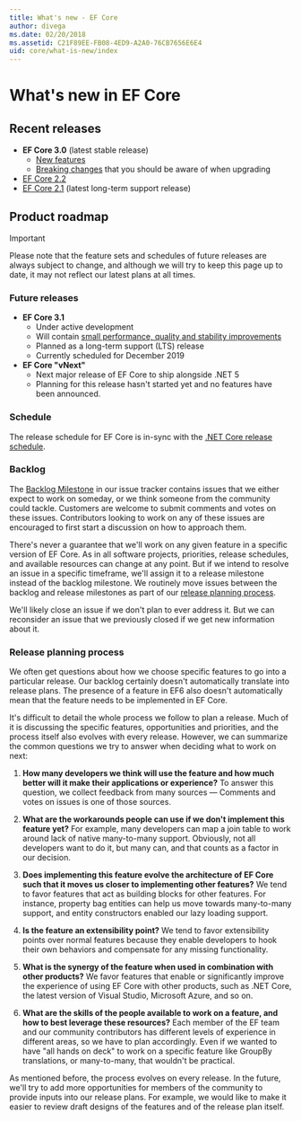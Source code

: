 ```yaml
---
title: What's new - EF Core
author: divega
ms.date: 02/20/2018
ms.assetid: C21F89EE-FB08-4ED9-A2A0-76CB7656E6E4
uid: core/what-is-new/index
---
```


# What's new in EF Core

## Recent releases

- **EF Core 3.0** (latest stable release) 
  - [New features](xref:core/what-is-new/ef-core-3.0/index) 
  - [Breaking changes](xref:core/what-is-new/ef-core-3.0/breaking-changes) that you should be aware of when upgrading
- [EF Core 2.2](xref:core/what-is-new/ef-core-2.2)
- [EF Core 2.1](xref:core/what-is-new/ef-core-2.1) (latest long-term support release)

## Product roadmap

> [!IMPORTANT]
> Please note that the feature sets and schedules of future releases are always subject to change, and although we will try to keep this page up to date, it may not reflect our latest plans at all times.

### Future releases

- **EF Core 3.1**  
  - Under active development
  - Will contain [small performance, quality and stability improvements](https://github.com/aspnet/EntityFrameworkCore/issues?q=is%3Aopen+is%3Aissue+milestone%3A3.1.0+sort%3Areactions-desc)
  - Planned as a long-term support (LTS) release
  - Currently scheduled for December 2019
- **EF Core "vNext"**   
  - Next major release of EF Core to ship alongside .NET 5
  - Planning for this release hasn't started yet and no features have been announced.  

### Schedule

The release schedule for EF Core is in-sync with the [.NET Core release schedule](https://github.com/dotnet/core/blob/master/roadmap.md).

### Backlog

The [Backlog Milestone](https://github.com/aspnet/EntityFrameworkCore/issues?q=is%3Aopen+is%3Aissue+milestone%3ABacklog+sort%3Areactions-%2B1-desc) in our issue tracker contains issues that we either expect to work on someday, or we think someone from the community could tackle.
Customers are welcome to submit comments and votes on these issues.
Contributors looking to work on any of these issues are encouraged to first start a discussion on how to approach them.

There's never a guarantee that we'll work on any given feature in a specific version of EF Core.
As in all software projects, priorities, release schedules, and available resources can change at any point.
But if we intend to resolve an issue in a specific timeframe, we'll assign it to a release milestone instead of the backlog milestone.
We routinely move issues between the backlog and release milestones as part of our [release planning process](#release-planning-process).

We'll likely close an issue if we don't plan to ever address it.
But we can reconsider an issue that we previously closed if we get new information about it.

### Release planning process

We often get questions about how we choose specific features to go into a particular release.
Our backlog certainly doesn't automatically translate into release plans.
The presence of a feature in EF6 also doesn't automatically mean that the feature needs to be implemented in EF Core.

It's difficult to detail the whole process we follow to plan a release.
Much of it is discussing the specific features, opportunities and priorities, and the process itself also evolves with every release.
However, we can summarize the common questions we try to answer when deciding what to work on next:

1. **How many developers we think will use the feature and how much better will it make their applications or experience?** To answer this question, we collect feedback from many sources — Comments and votes on issues is one of those sources.

2. **What are the workarounds people can use if we don't implement this feature yet?** For example, many developers can map a join table to work around lack of native many-to-many support. Obviously, not all developers want to do it, but many can, and that counts as a factor in our decision.

3. **Does implementing this feature evolve the architecture of EF Core such that it moves us closer to implementing other features?** We tend to favor features that act as building blocks for other features. For instance, property bag entities can help us move towards many-to-many support, and entity constructors enabled our lazy loading support.

4. **Is the feature an extensibility point?** We tend to favor extensibility points over normal features because they enable developers to hook their own behaviors and compensate for any missing functionality.

5. **What is the synergy of the feature when used in combination with other products?** We favor features that enable or significantly improve the experience of using EF Core with other products, such as .NET Core, the latest version of Visual Studio, Microsoft Azure, and so on.

6. **What are the skills of the people available to work on a feature, and how to best leverage these resources?** Each member of the EF team and our community contributors has different levels of experience in different areas, so we have to plan accordingly. Even if we wanted to have "all hands on deck" to work on a specific feature like GroupBy translations, or many-to-many, that wouldn't be practical.

As mentioned before, the process evolves on every release.
In the future, we'll try to add more opportunities for members of the community to provide inputs into our release plans.
For example, we would like to make it easier to review draft designs of the features and of the release plan itself.